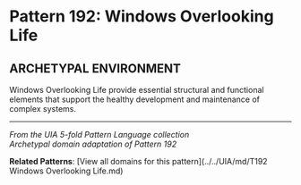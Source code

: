 # Pattern 192: Windows Overlooking Life

## ARCHETYPAL ENVIRONMENT

Windows Overlooking Life provide essential structural and functional elements that support the healthy development and maintenance of complex systems.

---

*From the UIA 5-fold Pattern Language collection*  
*Archetypal domain adaptation of Pattern 192*

**Related Patterns**: [View all domains for this pattern](../../UIA/md/T192 Windows Overlooking Life.md)